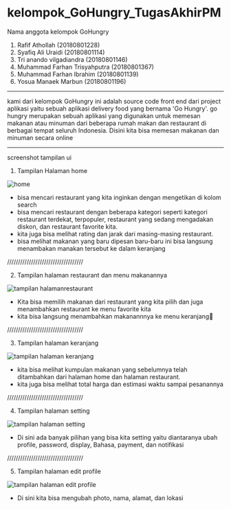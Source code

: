 # kelompok_GoHungry_TugasAkhirPM

Nama anggota kelompok GoHungry

1.	Rafif Athollah 			          (20180801228)
2.	Syafiq Ali Uraidi 			      (20180801114)
3.	Tri anando vilgadiandra     	(20180801146)
4.	Muhammad Farhan Trisyahputra 	(20180801367)
5.	Muhammad Farhan Ibrahim 	    (20180801139)
6.	Yosua Manaek Marbun 		      (20180801196)

---------------

kami dari kelompok GoHungry ini adalah source code front end dari project aplikasi yaitu sebuah aplikasi delivery food yang bernama 'Go Hungry'. go hungry merupakan sebuah aplikasi yang digunakan untuk memesan makanan atau minuman dari beberapa rumah makan dan restaurant di berbagai tempat seluruh Indonesia. Disini kita bisa memesan makanan dan minuman secara online

--------------

screenshot tampilan ui 

1. Tampilan Halaman home

![home](https://user-images.githubusercontent.com/87216883/126606064-c7cfe426-35e9-44a6-a309-2c2e5244e95f.jpeg)

- bisa mencari restaurant yang kita inginkan dengan mengetikan di kolom search 
- bisa mencari restaurant dengan beberapa kategori seperti kategori restaurant terdekat, terpopuler, restaurant yang sedang mengadakan diskon, dan restaurant favorite kita. 
- kita juga bisa melihat rating dan jarak dari masing-masing restaurant. 
- bisa melihat makanan yang baru dipesan baru-baru ini bisa langsung menambakan manakan tersebut ke dalam keranjang


///////////////////////////////////


2. Tampilan halaman restaurant dan menu makanannya

![tampilan halamanrestaurant](https://user-images.githubusercontent.com/87216883/126591842-d6778e4d-e119-4e6c-868f-e0f958d36e6b.png)

- Kita bisa memilih makanan dari restaurant yang kita pilih dan juga menambahkan restaurant ke menu favorite kita 
- kita bisa langsung menambahkan makanannnya ke menu keranjang


///////////////////////////////////


3. Tampilan halaman keranjang

![tampilan halaman keranjang](https://user-images.githubusercontent.com/87216883/126591957-0a84c119-32cc-48e9-98c8-18726f07abf6.png)

- kita bisa melihat kumpulan makanan yang sebelumnya telah ditambahkan dari halaman home dan halaman restaurant. 
- kita juga bisa melihat total harga dan estimasi waktu sampai pesanannya


///////////////////////////////////


4. Tampilan halaman setting

![tampilan halaman setting](https://user-images.githubusercontent.com/87216883/126606277-794c8d59-ed3b-474a-b0f3-cc7ae8383e76.png)

- Di sini ada banyak pilihan yang bisa kita setting yaitu diantaranya ubah profile, password, display, Bahasa, payment, dan notifikasi 


///////////////////////////////////


5. Tampilan halaman edit profile

![tampilan halaman edit profile](https://user-images.githubusercontent.com/87216883/126592082-60820ca1-0130-412d-acb2-001d6d265c66.png)

- Di sini kita bisa mengubah photo, nama, alamat, dan lokasi 



